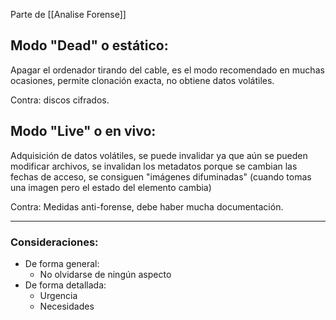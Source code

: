 Parte de [[Analise Forense]]

## Modo "Dead" o estático:

Apagar el ordenador tirando del cable, es el modo recomendado en muchas ocasiones, permite clonación exacta, no obtiene datos volátiles.

Contra: discos cifrados.

## Modo "Live" o en vivo:

Adquisición de datos volátiles, se puede invalidar ya que aún se pueden modificar archivos, se invalidan los metadatos porque se cambian las fechas de acceso, se consiguen "imágenes difuminadas" (cuando tomas una imagen pero el estado del elemento cambia)

Contra: Medidas anti-forense, debe haber mucha documentación.

---
### Consideraciones:
- De forma general:
	- No olvidarse de ningún aspecto
-  De forma detallada:
	- Urgencia
	- Necesidades